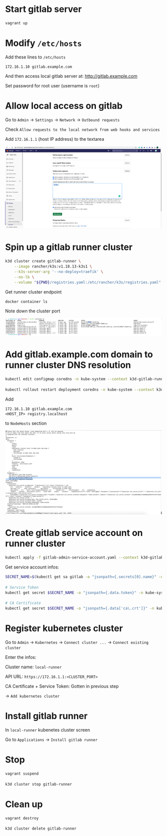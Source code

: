 # Start gitlab server

```bash
vagrant up
```

# Modify `/etc/hosts`

Add these lines to `/etc/hosts`

```
172.16.1.10 gitlab.example.com
```

And then access local gitlab server at: http://gitlab.example.com

Set password for root user (username is `root`)

# Allow local access on gitlab

Go to `Admin` -> `Settings` -> `Network` -> `Outbound requests`

Check `Allow requests to the local network from web hooks and services`

Add `172.16.1.1` (host IP address) to the textarea

![local access](./docs/1.png)

# Spin up a gitlab runner cluster

```bash
k3d cluster create gitlab-runner \
    --image rancher/k3s:v1.18.13-k3s1 \
    --k3s-server-arg '--no-deploy=traefik' \
    --no-lb \
    --volume "${PWD}/registries.yaml:/etc/rancher/k3s/registries.yaml"
```

Get runner cluster endpoint

```bash
docker container ls
```

Note down the cluster port

![gitlab runner](./docs/3.png)

# Add gitlab.example.com domain to runner cluster DNS resolution

```bash 
kubectl edit configmap coredns -n kube-system --context k3d-gitlab-runner

kubectl rollout restart deployment coredns -n kube-system --context k3d-gitlab-runner
```

Add 

```
172.16.1.10 gitlab.example.com
<HOST_IP> registry.localhost
```

to `NodeHosts` section

![gitlab runner](./docs/4.png)

# Create gitlab service account on runner cluster

```bash
kubectl apply -f gitlab-admin-service-account.yaml --context k3d-gitlab-runner
```

Get service account infos:

```bash
SECRET_NAME=$(kubectl get sa gitlab -o "jsonpath={.secrets[0].name}" -n kube-system)

# Service Token
kubectl get secret $SECRET_NAME -o "jsonpath={.data.token}" -n kube-system | base64 -d

# CA Certificate
kubectl get secret $SECRET_NAME -o "jsonpath={.data['ca\.crt']}" -n kube-system | base64 -d
```

# Register kubernetes cluster

Go to `Admin` -> `Kubernetes` -> `Connect cluster ...` -> `Connect existing cluster`

Enter the infos:

Cluster name: `local-runner`

API URL: `https://172.16.1.1:<CLUSTER_PORT>`

CA Certificate + Service Token: Gotten in previous step

-> `Add kubernetes cluster`

# Install gitlab runner

In `local-runner` kubenetes cluster screen

Go to `Applications` -> `Install gitlab runner`

# Stop

```bash
vagrant suspend

k3d cluster stop gitlab-runner
```

# Clean up

```bash
vagrant destroy

k3d cluster delete gitlab-runner
```
